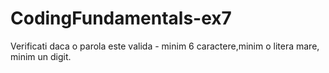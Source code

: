 # CodingFundamentals-ex7

Verificati daca o parola este valida - minim 6 caractere,minim o litera mare, minim un digit.
